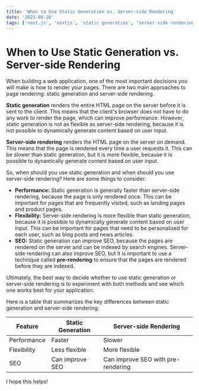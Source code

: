 ```yaml
---
title: 'When to Use Static Generation vs. Server-side Rendering'
date: '2023-08-26'
tags: ['next.js', 'nextjs', 'static generation', 'server side rendering']
---
```

# When to Use Static Generation vs. Server-side Rendering

When building a web application, one of the most important decisions you will make is how to render your pages. There are two main approaches to page rendering: static generation and server-side rendering.

**Static generation** renders the entire HTML page on the server before it is sent to the client. This means that the client's browser does not have to do any work to render the page, which can improve performance. However, static generation is not as flexible as server-side rendering, because it is not possible to dynamically generate content based on user input.

**Server-side rendering** renders the HTML page on the server on demand. This means that the page is rendered every time a user requests it. This can be slower than static generation, but it is more flexible, because it is possible to dynamically generate content based on user input.

So, when should you use static generation and when should you use server-side rendering? Here are some things to consider:

* **Performance:** Static generation is generally faster than server-side rendering, because the page is only rendered once. This can be important for pages that are frequently visited, such as landing pages and product pages.
* **Flexibility:** Server-side rendering is more flexible than static generation, because it is possible to dynamically generate content based on user input. This can be important for pages that need to be personalized for each user, such as blog posts and news articles.
* **SEO:** Static generation can improve SEO, because the pages are rendered on the server and can be indexed by search engines. Server-side rendering can also improve SEO, but it is important to use a technique called **pre-rendering** to ensure that the pages are rendered before they are indexed.

Ultimately, the best way to decide whether to use static generation or server-side rendering is to experiment with both methods and see which one works best for your application.

Here is a table that summarizes the key differences between static generation and server-side rendering:

| Feature | Static Generation | Server-side Rendering |
|---|---|---|
| Performance | Faster | Slower |
| Flexibility | Less flexible | More flexible |
| SEO | Can improve SEO | Can improve SEO with pre-rendering |

I hope this helps!

